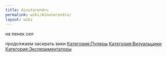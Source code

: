 ```yaml
---
title: Ainutorendru
permalink: wiki/Ainutorendru/
layout: wiki
---
```


на пенек сел

продолжаем засирать вики [Категория:Пуперы](Категория:Пуперы "wikilink")
[Категория:Визуальщики](Категория:Визуальщики "wikilink")
[Категория:Экспериментаторы](Категория:Экспериментаторы "wikilink")

